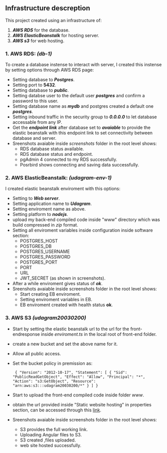 ## Infrastructure descreption 

This project created using an infrastructure of:
  1. ***AWS RDS*** for the database.
  2. ***AWS ElasticBeanstalk*** for hosting server.
  3. ***AWS s3*** for web hosting.

### 1. AWS RDS: ***(db-1)***
  To create a database instense to interact with server, I created this instense by setting options through AWS RDS page:
   * Setting database to ***Postgres***.
   * Setting port to **5432**.
   * Setting database to ***public***.
   * Setting databse user to the default user ***postgres*** and confirm a password to this user.
   * Setting database name as ***mydb*** and postgres created a default one ***postgres***.
   * Setting inbound traffic in the security group to ***0.0.0.0*** to let database accessable from any IP.
   * Get the ***endpoint link*** after database set to ***avaiable*** to provide the elastic beanstalk with this endpoint link to set connectivity between database and server.
   * Sreenshots avaiable inside *screenshots* folder in the root level shows:
     + RDS database status available.
     + RDS database status and endpoint.
     + pgAdmin 4 connected to my RDS successfully.
     + Posrbird shows connecting and saving data successfully.

### 2. AWS ElasticBeanstalk: ***(udagram-env-1)***
  I created elastic beanstalk enviroment with this options:
   * Setting to ***Web server***.
   * Setting application name to ***Udagram***.
   * Setting enviroment name as above.
   * Setting platform to ***nodejs***.
   * upload my back-end compiled code inside "www" directory which was build compressed in *zip* format.
   * Setting all enviroment variables inside configuration inside software section:
      + POSTGRES_HOST
      + POSTGRES_DB
      + POSTGRES_USERNAME
      + POSTGRES_PASSWORD
      + POSTGRES_PORT
      + PORT
      + URL
      + JWT_SECRET
      (as shown in screenshots).
   * After a while enviroment gives status of ***ok***.
   * Sreenshots avaiable inside screenshots folder in the root level shows:
      + Start creating EB enviroment.
      + Setting enviroment variables in EB.
      + EB enviroment created with health status **ok**.

### 3. AWS S3  ***(udagram20030200)***
   * Start by setting the elastic beanstalk url to the url for the front-endresponse inside *enviroment.ts* in the local root of front-end folder.
   * create a new bucket and set the above name for it.
   * Allow all public access.
   * Set the bucket policy in premission as:

       ` {
                "Version": "2012-10-17",
                "Statement": [
                {
                    "Sid": "PublicReadGetObject",
                    "Effect": "Allow",
                    "Principal": "*",
                    "Action": "s3:GetObject",
                    "Resource": "arn:aws:s3:::udagram20030200/*"
                }
                             ]
        }`

   * Start to upload the front-end compiled code inside folder *www*.
   * obtain the url provided inside "Static website hosting" in properties section, can be accessed through this [link](http://udagram20030200.s3-website-us-east-1.amazonaws.com).
   * Sreenshots avaiable inside screenshots folder in the root level shows:
     + S3 provides the full working link.
     + Uploading Angular files to S3.
     + S3 created ,files uploaded.
     + web site hosted successfully.
    
     


